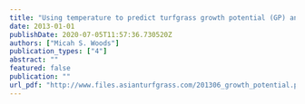 ```yaml
---
title: "Using temperature to predict turfgrass growth potential (GP) and to estimate turfgrass nitrogen use"
date: 2013-01-01
publishDate: 2020-07-05T11:57:36.730520Z
authors: ["Micah S. Woods"]
publication_types: ["4"]
abstract: ""
featured: false
publication: ""
url_pdf: "http://www.files.asianturfgrass.com/201306_growth_potential.pdf"
---
```


